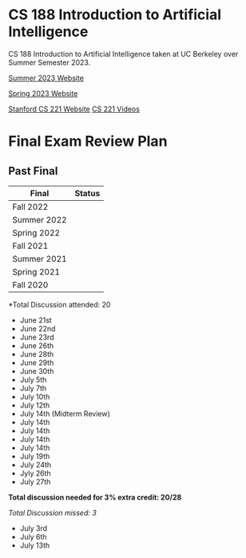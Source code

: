 # CS 188 Introduction to Artificial Intelligence
CS 188 Introduction to Artificial Intelligence taken at UC Berkeley over Summer Semester 2023.

[Summer 2023 Website](https://inst.eecs.berkeley.edu/~cs188/su23/)

[Spring 2023 Website](https://inst.eecs.berkeley.edu/~cs188/sp23/)

[Stanford CS 221 Website](https://stanford-cs221.github.io/autumn2021/#schedule)
[CS 221 Videos](https://www.youtube.com/watch?v=ZiwogMtbjr4&list=PLoROMvodv4rOca_Ovz1DvdtWuz8BfSWL2)

# Final Exam Review Plan

## Past Final
|     Final       |    Status    |
| --------------- | ------------ |
| Fall 2022       |              |
| Summer 2022     |              |
| Spring 2022     |              |
| Fall 2021       |              |
| Summer 2021     |              |
| Spring 2021     |              |
| Fall 2020       |              |

*Total Discussion attended: 20

- June 21st
- June 22nd
- June 23rd
- June 26th
- June 28th
- June 29th
- June 30th
- July 5th
- July 7th
- July 10th
- July 12th
- July 14th (Midterm Review)
- July 14th
- July 14th
- July 14th
- July 14th
- July 19th
- July 24th
- Jyly 26th
- July 27th

**Total discussion needed for 3% extra credit: 20/28**

*Total Discussion missed: 3*
- July 3rd
- July 6th
- July 13th